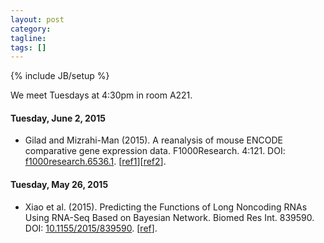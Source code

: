 ```yaml
---
layout: post
category:
tagline: 
tags: []
---
```

{% include JB/setup %}

We meet Tuesdays at 4:30pm in room A221. 

#### Tuesday, June 2, 2015
* Gilad and  Mizrahi-Man (2015). A reanalysis of mouse ENCODE comparative gene expression data. F1000Research. 4:121. DOI: [f1000research.6536.1](http://dx.doi.org/10.12688/f1000research.6536.1). [[ref1](http://www.the-scientist.com/?articles.view/articleNo/43003/title/Batch-Effect-Behind-Species-Specific-Results-/)][[ref2](http://simplystatistics.org/2015/05/20/is-it-species-or-is-it-batch-they-are-confounded-so-we-cant-know/)].

#### Tuesday, May 26, 2015
* Xiao et al. (2015). Predicting the Functions of Long Noncoding RNAs Using RNA-Seq Based on Bayesian Network. Biomed Res Int. 839590. DOI: [10.1155/2015/839590](http://dx.doi.org/10.1155/2015/839590). [[ref](http://www.rna-seqblog.com/predicting-the-functions-of-long-noncoding-rnas-using-rna-seq/)]. 
